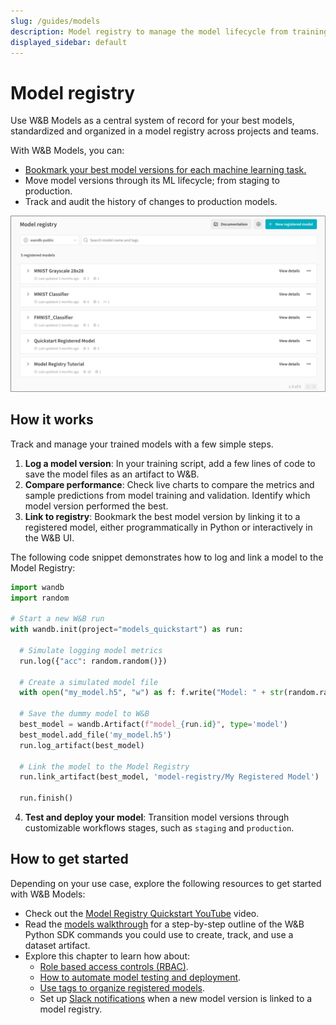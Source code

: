 ```yaml
---
slug: /guides/models
description: Model registry to manage the model lifecycle from training to production
displayed_sidebar: default
---
```


# Model registry

Use W&B Models as a central system of record for your best models, standardized and organized in a model registry across projects and teams. 

With W&B Models, you can:

* [Bookmark your best model versions for each machine learning task.](./model_tags.md)
* Move model versions through its ML lifecycle; from staging to production.
* Track and audit the history of changes to production models.




![](/images/models/models_landing_page.png)

## How it works
Track and manage your trained models with a few simple steps.

1. **Log a model version**: In your training script, add a few lines of code to save the model files as an artifact to W&B. 
2. **Compare performance**: Check live charts to compare the metrics and sample predictions from model training and validation. Identify which model version performed the best.
3. **Link to registry**: Bookmark the best model version by linking it to a registered model, either programmatically in Python or interactively in the W&B UI.

The following code snippet demonstrates how to log and link a model to the Model Registry:

```python showLineNumbers
import wandb
import random

# Start a new W&B run
with wandb.init(project="models_quickstart") as run:

  # Simulate logging model metrics
  run.log({"acc": random.random()})

  # Create a simulated model file
  with open("my_model.h5", "w") as f: f.write("Model: " + str(random.random()))

  # Save the dummy model to W&B
  best_model = wandb.Artifact(f"model_{run.id}", type='model')
  best_model.add_file('my_model.h5')
  run.log_artifact(best_model)

  # Link the model to the Model Registry
  run.link_artifact(best_model, 'model-registry/My Registered Model')

  run.finish()
```

4. **Test and deploy your model**: Transition model versions through customizable workflows stages, such as `staging` and `production`.

## How to get started
Depending on your use case, explore the following resources to get started with W&B Models:

<!-- * [Try the Quickstart](./quickstart.md) to log and link a sample model in just two minutes. -->
* Check out the [Model Registry Quickstart YouTube](https://www.youtube.com/watch?v=jy9Pk9riwZI&ab_channel=Weights%26Biases) video.
* Read the [models walkthrough](./walkthrough.md) for a step-by-step outline of the W&B Python SDK commands you could use to create, track, and use a dataset artifact.
* Explore this chapter to learn how about:
   * [Role based access controls (RBAC)](./access_controls.md).
   * [How to automate model testing and deployment](./automation.md).
   * [Use tags to organize registered models](./model_tags.md).
   * Set up [Slack notifications](./notifications.md) when a new model version is linked to a model registry.


